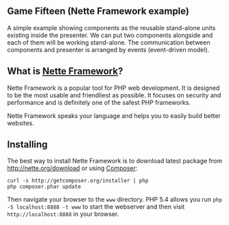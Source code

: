 Game Fifteen (Nette Framework example)
--------------------------------------

A simple example showing components as the reusable stand-alone units existing
inside the presenter. We can put two components alongside and each of them
will be working stand-alone. The communication between components and
presenter is arranged by events (event-driven model).


What is [Nette Framework](http://nette.org)?
--------------------------------------------

Nette Framework is a popular tool for PHP web development. It is designed to be
the most usable and friendliest as possible. It focuses on security and
performance and is definitely one of the safest PHP frameworks.

Nette Framework speaks your language and helps you to easily build better websites.


Installing
----------

The best way to install Nette Framework is to download latest package
from http://nette.org/download or using [Composer](http://doc.nette.org/composer):

	curl -s http://getcomposer.org/installer | php
	php composer.phar update

Then navigate your browser to the `www` directory. PHP 5.4 allows
you run `php -S localhost:8888 -t www` to start the webserver and
then visit `http://localhost:8888` in your browser.

